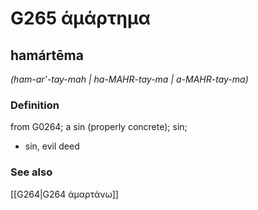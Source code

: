 # G265 ἁμάρτημα

## hamártēma

_(ham-ar'-tay-mah | ha-MAHR-tay-ma | a-MAHR-tay-ma)_

### Definition

from G0264; a sin (properly concrete); sin; 

- sin, evil deed

### See also

[[G264|G264 ἁμαρτάνω]]
